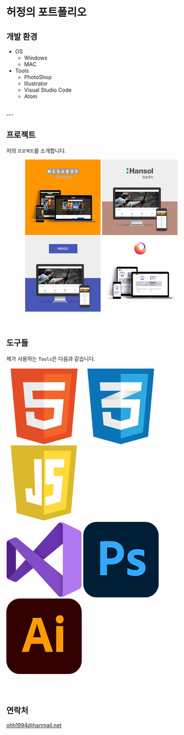 # 허정의 포트폴리오
## 개발 환경  
- OS
    - Windows
    - MAC
- Tools
    - PhotoShop
    - Illustrator
    - Visual Studio Code
    - Atom  
    
<br>
---
<br>

## 프로젝트  
저의 `프로젝트`를 소개합니다.  
<div style="text-align:center;">
    <img src="./images/port_megabox.png" width="200">
    <img src="./images/port_hansol.png" width="200">
    <img src="./images/port_indigo.png" width="200">
    <img src="./images/port_mozilla.png" width="200">
</div>

<br>

<br>

## 도구들  
제가 사용하는 `Tools`은 다음과 같습니다.  
<br>
![HTML5](./images/skills_html.png)
![CSS3](./images/skills_css.png)
![jsvaScript](./images/skills_js.png)  
![Visual Studio Code](./images/skills_visual-studio.png)
![Photo Shop](./images/skills_ps.png)
![Illustrator](./images/skills_ai.png)  

<br>

<br>

## 연락처
ohh1994@hanmail.net
